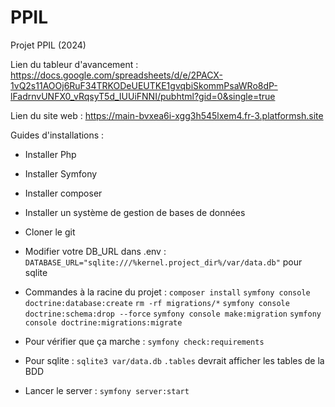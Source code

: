# PPIL
Projet PPIL (2024)

Lien du tableur d'avancement : https://docs.google.com/spreadsheets/d/e/2PACX-1vQ2s11AOOj6RuF34TRKODeUEUTKE1gvqbiSkommPsaWRo8dP-lFadrnvUNFX0_vRqsyT5d_IUUiFNNI/pubhtml?gid=0&single=true

Lien du site web : https://main-bvxea6i-xgg3h545lxem4.fr-3.platformsh.site


Guides d'installations :
  - Installer Php
  - Installer Symfony
  - Installer composer
  - Installer un système de gestion de bases de données
  - Cloner le git
  - Modifier votre DB_URL dans .env : 
      ```DATABASE_URL="sqlite:///%kernel.project_dir%/var/data.db"``` pour sqlite

  - Commandes à la racine du projet :
    ```composer install```
    ```symfony console doctrine:database:create```
    ```rm -rf migrations/*```
    ```symfony console doctrine:schema:drop --force```
    ```symfony console make:migration```
    ```symfony console doctrine:migrations:migrate```

  - Pour vérifier que ça marche :
    ```symfony check:requirements```
  - Pour sqlite :
     ```sqlite3 var/data.db```
    ```.tables``` devrait afficher les tables de la BDD
  - Lancer le server :
    ```symfony server:start```
